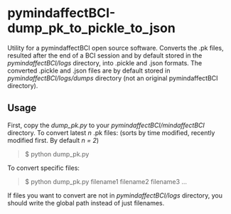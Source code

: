 # pymindaffectBCI-dump_pk_to_pickle_to_json
Utility for a pymindaffectBCI open source software.
Converts the .pk files, resulted after the end of a BCI session and by default stored in the *pymindaffectBCI/logs* directory, into .pickle and .json formats.
The converted .pickle and .json files are by default stored in *pymindaffectBCI/logs/dumps* directory (not an original pymindaffectBCI directory).
## Usage
First, copy the *dump_pk.py* to your *pymindaffectBCI/mindaffectBCI* directory.
To convert latest *n* .pk files: (sorts by time modified, recently modified first. By default *n = 2*)
>$ python dump_pk.py  

To convert specific files:
>$ python dump_pk.py filename1 filename2 filename3 ...  

If files you want to convert are not in *pymindaffectBCI/logs* directory, you should write the global path instead of just filenames.
